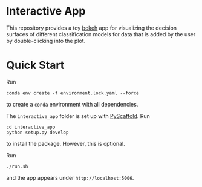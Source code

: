 # Interactive App
This repository provides a toy [bokeh](http://bokeh.pydata.org/en/latest/) app for visualizing the decision surfaces of different classification models for data that is added by the user by double-clicking into the plot.

# Quick Start
Run
```
conda env create -f environment.lock.yaml --force
```
to create a `conda` environment with all dependencies.

The `interactive_app` folder is set up with [PyScaffold](https://pyscaffold.org/en/latest/). Run 
```
cd interactive_app
python setup.py develop
```
to install the package. However, this is optional.

Run
```
./run.sh
```
and the app appears under `http://localhost:5006`.
